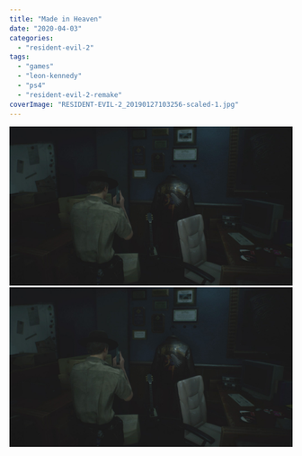 ```yaml
---
title: "Made in Heaven"
date: "2020-04-03"
categories: 
  - "resident-evil-2"
tags: 
  - "games"
  - "leon-kennedy"
  - "ps4"
  - "resident-evil-2-remake"
coverImage: "RESIDENT-EVIL-2_20190127103256-scaled-1.jpg"
---
```


[![](images/RESIDENT-EVIL-2_20190127103256-scaled-1.jpg)](images/RESIDENT-EVIL-2_20190127103256-scaled-1.jpg)
[![](images/RESIDENT-EVIL-2_20190127103256-scaled-1.jpg)](images/RESIDENT-EVIL-2_20190127103256-scaled-1.jpg)

